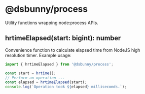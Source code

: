 # @dsbunny/process
Utility functions wrapping node:process APIs.

## hrtimeElapsed(start: bigint): number
Convenience function to calculate elapsed time from NodeJS high resolution timer.  Example usage:
```TypeScript
import { hrtimeElapsed } from '@dsbunny/process';

const start = hrtime();
// Perform an operation ...
const elapsed = hrtimeElapsed(start);
console.log(`Operation took ${elapsed} milliseconds.`);
```
